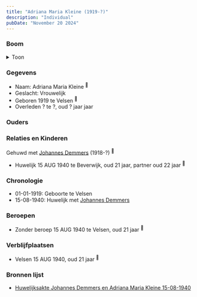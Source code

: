 ```yaml
---
title: "Adriana Maria Kleine (1919-?)"
description: "Individual"
pubDate: "November 20 2024"
---
```


### Boom
<details><summary>Toon</summary>

![test](https://www.plantuml.com/plantuml/svg/bP5DQm8n48Rl-HM37deILhRY1ujVhLlQKkYXxLLcDrCtR3ua4v55_E-DkbHFXPuIPjvvdtUIEGVqOMUqu5hPBNeqK61PRxpRMVdWjFCGF5gEBR91L4eIbCgNcYvtCjlGW25JaETBYGDvSg7PahXnBJKomq40mD9vIVwZKcLjYJdB32exdK8gZaBSmViPnK9SHZeBwHLQX3UC9xngKfOwW0pFIT8VZk1tlfilL-agZP33jo8jZv1D2YoQTU52q3IPGd_S7yCNQIPxe-5wf_KQhLoNtZ4NBgQAuXdCJe7Q52-kGXiRy4Z6n5sl2OO0tLMQ3_Bbt-JHFyajE9liIKfbDoUN0Im-dwBPVNBcvqcI3CRGrMfJXOQqTlkOuIZQb-drMeLeWruBOavMnd__0G00)
</details>

### Gegevens
- Naam: Adriana Maria Kleine <sup><a href="../s00277/" style="text-decoration:none" title="Huwelijksakte Johannes Demmers en Adriana Maria Kleine 15-08-1940 ">:link:</a></sup>
- Geslacht: Vrouwelijk
- Geboren 1919 te Velsen <sup><a href="../s00277/" style="text-decoration:none" title="Huwelijksakte Johannes Demmers en Adriana Maria Kleine 15-08-1940 ">:link:</a></sup>
- Overleden ? te ?, oud ? jaar jaar 

### Ouders

### Relaties en Kinderen

Gehuwd met [Johannes Demmers](../i00177/) (1918-?) <sup><a href="../s00277/" style="text-decoration:none" title="Huwelijksakte Johannes Demmers en Adriana Maria Kleine 15-08-1940 ">:link:</a></sup>
- Huwelijk 15 AUG 1940 te Beverwijk, oud 21 jaar, partner oud 22 jaar <sup><a href="../s00277/" style="text-decoration:none" title="Huwelijksakte Johannes Demmers en Adriana Maria Kleine 15-08-1940 ">:link:</a></sup>

### Chronologie
- 01-01-1919: Geboorte te Velsen
- 15-08-1940: Huwelijk met [Johannes Demmers](../i00177/)

### Beroepen
- Zonder beroep 15 AUG 1940 te Velsen, oud 21 jaar <sup><a href="../s00277/" style="text-decoration:none" title="Huwelijksakte Johannes Demmers en Adriana Maria Kleine 15-08-1940 ">:link:</a></sup>

### Verblijfplaatsen
- Velsen  15 AUG 1940, oud 21 jaar  <sup><a href="../s00277/" style="text-decoration:none" title="Huwelijksakte Johannes Demmers en Adriana Maria Kleine 15-08-1940 ">:link:</a></sup>

### Bronnen lijst
- [Huwelijksakte Johannes Demmers en Adriana Maria Kleine 15-08-1940 ](../s00277/)